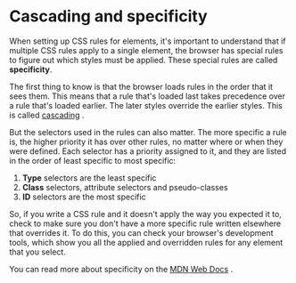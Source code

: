 # Cascading and specificity

When setting up CSS rules for elements, it's important to understand that if multiple CSS rules apply to a single element, the browser has special rules to figure out which styles must be applied. These special rules are called **specificity**.

The first thing to know is that the browser loads rules in the order that it sees them. This means that a rule that's loaded last takes precedence over a rule that's loaded earlier. The later styles override the earlier styles. This is called [cascading](https://developer.mozilla.org/en-US/docs/Web/CSS/Cascade) .

But the selectors used in the rules can also matter. The more specific a rule is, the higher priority it has over other rules, no matter where or when they were defined. Each selector has a priority assigned to it, and they are listed in the order of least specific to most specific:

1.  **Type** selectors are the least specific
2.  **Class** selectors, attribute selectors and pseudo-classes
3.  **ID** selectors are the most specific

So, if you write a CSS rule and it doesn't apply the way you expected it to, check to make sure you don't have a more specific rule written elsewhere that overrides it. To do this, you can check your browser's development tools, which show you all the applied and overridden rules for any element that you select.

You can read more about specificity on the [MDN Web Docs](https://developer.mozilla.org/en-US/docs/Web/CSS/Specificity) .